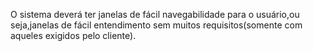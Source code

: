 O sistema deverá ter janelas de fácil navegabilidade para o usuário,ou seja,janelas de fácil entendimento sem muitos requisitos(somente com aqueles exigidos pelo cliente).